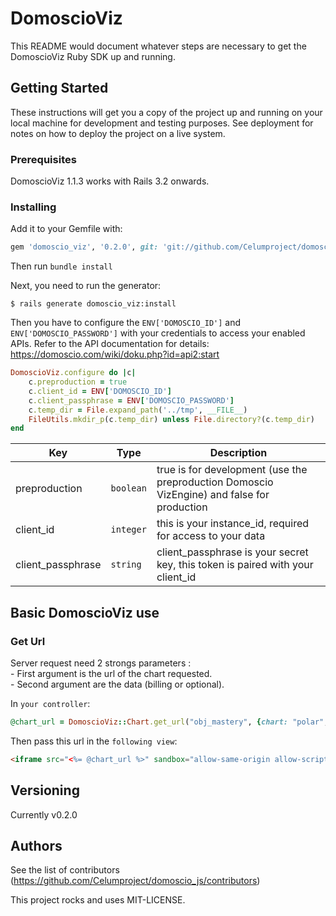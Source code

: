 # DomoscioViz

This README would document whatever steps are necessary to get the DomoscioViz Ruby SDK up and running.

## Getting Started

These instructions will get you a copy of the project up and running on your local machine for development and testing purposes. See deployment for notes on how to deploy the project on a live system.

### Prerequisites

DomoscioViz 1.1.3 works with Rails 3.2 onwards.

### Installing

Add it to your Gemfile with:

```ruby
gem 'domoscio_viz', '0.2.0', git: 'git://github.com/Celumproject/domoscio-viz-sdk-ruby', branch: 'master'
```

Then run `bundle install`

Next, you need to run the generator:

```console
$ rails generate domoscio_viz:install
```

Then you have to configure the `ENV['DOMOSCIO_ID']` and `ENV['DOMOSCIO_PASSWORD']` with your credentials to access your enabled APIs. Refer to the API documentation for details:
https://domoscio.com/wiki/doku.php?id=api2:start

```ruby
DomoscioViz.configure do |c|
    c.preproduction = true
    c.client_id = ENV['DOMOSCIO_ID']
    c.client_passphrase = ENV['DOMOSCIO_PASSWORD']
    c.temp_dir = File.expand_path('../tmp', __FILE__)
    FileUtils.mkdir_p(c.temp_dir) unless File.directory?(c.temp_dir)
end
```

| Key  | Type | Description |
| ------------- | ------------- | ------------- |
| preproduction  | `boolean` | true is for development (use the preproduction Domoscio VizEngine) and false for production |
| client_id  | `integer` | this is your instance_id, required for access to your data |
| client_passphrase  | `string` | client_passphrase is your secret key, this token is paired with your client_id |

## Basic DomoscioViz use

### Get Url

Server request need 2 strongs parameters :  
    - First argument is the url of the chart requested.  
    - Second argument are the data (billing or optional).  

In `your controller`:

```ruby
@chart_url = DomoscioViz::Chart.get_url("obj_mastery", {chart: "polar", objective_id: 1, student_id: 1})["url"]
```

Then pass this url in the `following view`:

```html
<iframe src="<%= @chart_url %>" sandbox="allow-same-origin allow-scripts allow-popups allow-forms"></iframe>
```

## Versioning

Currently v0.2.0

## Authors

See the list of contributors (https://github.com/Celumproject/domoscio_js/contributors)

This project rocks and uses MIT-LICENSE.
